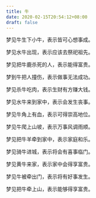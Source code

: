 ```yaml
---
title: 牛
date: 2020-02-15T20:54:12+08:00
draft: false
---
```


梦见牛生下小牛，表示皆可心想事成。



梦见水牛出现，表示应该去祭祀祖先。



梦见把牛鹿杀死的人，表示能得富贵。



梦到牛把人撞伤，表示做事无法成功。



梦见杀牛吃肉，表示生财有方赚大钱。



梦见水牛来到家中，表示会发生丧事。



梦见牛角上有血，表示可得崇高地位。



梦见牛爬上山坡，表示万事风调雨顺。



梦见把牛羊牵到家中，表示家庭和乐。



梦见骑牛进城，表示将会有喜事临门。



梦见黄牛来家，表示家中会得享富贵。



梦见牛被牵出门，表示将有好事发生。



梦见把牛牵上山，表示能够得享富贵。

